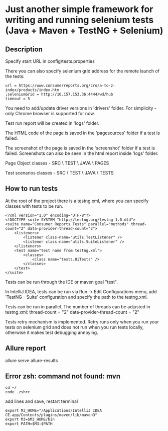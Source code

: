 # Just another simple framework for writing and running selenium tests (Java + Maven + TestNG + Selenium)

## Description

Specify start URL in config\tests.properties

There you can also specify selenium grid address for the remote launch of the tests:

```
url = https://www.consumerreports.org/cro/a-to-z-index/products/index.htm
;seleniumGrid = http://10.157.153.36:4444/wd/hub
timeout = 5
```

You need to add/update driver versions in 'drivers' folder. For simplicity - only Chrome browser is supported for now.

Test run report will be created in 'logs' folder.

The HTML code of the page is saved in the 'pagesources' folder if a test is failed.

The screenshot of the page is saved in the 'screenshot' folder if a test is failed. Screenshots can also be seen in the html report inside 'logs' folder.

Page Object classes - SRC \ TEST \ JAVA \ PAGES

Test scenarios classes - SRC \ TEST \ JAVA \ TESTS

## How to run tests

At the root of the project there is a testng.xml, where you can specify classes with tests to be run.

```
<?xml version="1.0" encoding="UTF-8"?>
<!DOCTYPE suite SYSTEM "http://testng.org/testng-1.0.dtd">
<suite name="Consumer Reports Tests" parallel="methods" thread-count="2" data-provider-thread-count="2">
    <listeners>
        <listener class-name="utils.TestListener" />
        <listener class-name="utils.SuiteListener" />
    </listeners>
    <test name="test name from testng.xml">
        <classes>
            <class name="tests.UiTests" />
        </classes>
    </test>
</suite>
```

Tests can be run through the IDE or maven goal "test".

In IntelliJ IDEA, tests can be run via Run -> Edit Configurations menu, add 'TestNG - Suite' configuration and specify the path to the testng.xml.

Tests can be run in parallel. The number of threads can be adjusted in testng.xml: thread-count = "2" data-provider-thread-count = "2"

Tests retry mechanism is implemented. Retry runs only when you run your tests on selenium grid and does not run when you run tests locally, otherwise it makes test debugging annoying.

## Allure report

allure serve allure-results

## Error zsh: command not found: mvn

```
cd ~/
code .zshrc
```

add lines and save, restart terminal

```
export M3_HOME="/Applications/IntelliJ IDEA CE.app/Contents/plugins/maven/lib/maven3"
export M3=$M3_HOME/bin
export PATH=$M3:$PATH
```